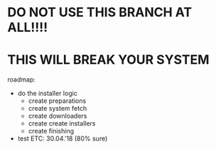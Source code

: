 # DO NOT USE THIS BRANCH AT ALL!!!!
# THIS **WILL BREAK YOUR SYSTEM**

roadmap:
- do the installer logic
	- create preparations
	- create system fetch
	- create downloaders
	- create create installers
	- create finishing
- test
ETC: 30.04.’18 (80% sure)